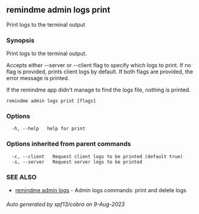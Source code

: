 ## remindme admin logs print

Print logs to the terminal output

### Synopsis

Print logs to the terminal output.

Accepts either --server or --client flag to specify which logs to print.
If no flag is provided, prints client logs by default.
If both flags are provided, the error message is printed.

If the remindme app didn't manage to find the logs file, nothing is printed.

```
remindme admin logs print [flags]
```

### Options

```
  -h, --help   help for print
```

### Options inherited from parent commands

```
  -c, --client   Request client logs to be printed (default true)
  -s, --server   Request server logs to be printed
```

### SEE ALSO

* [remindme admin logs](remindme_admin_logs.md)	 - Admin logs commands: print and delete logs

###### Auto generated by spf13/cobra on 9-Aug-2023
